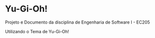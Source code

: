 # Yu-Gi-Oh!
Projeto e Documento da disciplina de Engenharia de Software I - EC205

Utilizando o Tema de Yu-Gi-Oh!
